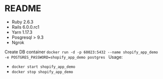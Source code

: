 # README

* Ruby 2.6.3
* Rails 6.0.0.rc1
* Yarn 1.17.3
* Posgresql > 9.3
* Ngrok

Create DB container `docker run -d -p 60023:5432 --name shopify_app_demo -e POSTGRES_PASSWORD=shopify_app_demo postgres
`
Usage:
- `docker start shopify_app_demo`
- `docker stop shopify_app_demo`
